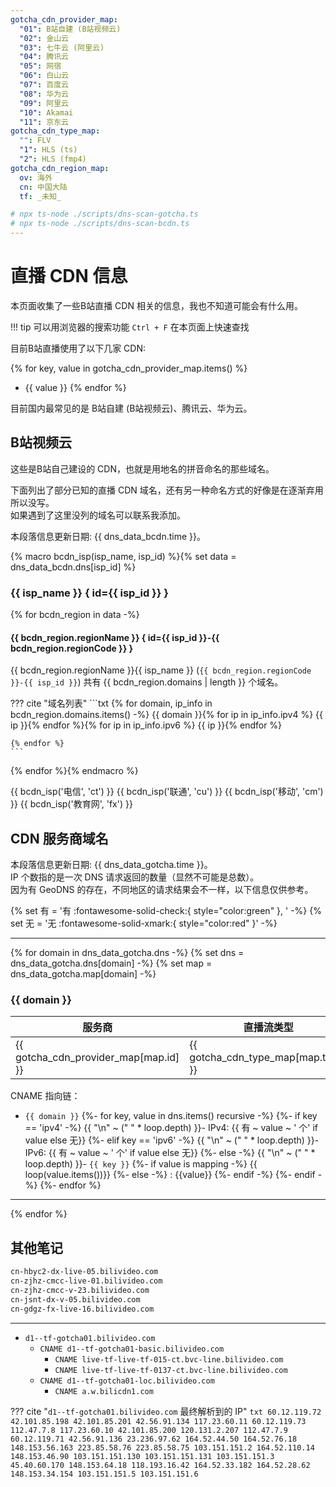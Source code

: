 ```yaml
---
gotcha_cdn_provider_map:
  "01": B站自建 (B站视频云)
  "02": 金山云
  "03": 七牛云 (阿里云)
  "04": 腾讯云
  "05": 网宿
  "06": 白山云
  "07": 百度云
  "08": 华为云
  "09": 阿里云
  "10": Akamai
  "11": 京东云
gotcha_cdn_type_map:
  "": FLV
  "1": HLS (ts)
  "2": HLS (fmp4)
gotcha_cdn_region_map:
  ov: 海外
  cn: 中国大陆
  tf: _未知_

# npx ts-node ./scripts/dns-scan-gotcha.ts
# npx ts-node ./scripts/dns-scan-bcdn.ts
---
```


# 直播 CDN 信息

本页面收集了一些B站直播 CDN 相关的信息，我也不知道可能会有什么用。

!!! tip
    可以用浏览器的搜索功能 `Ctrl + F` 在本页面上快速查找

目前B站直播使用了以下几家 CDN:

{% for key, value in gotcha_cdn_provider_map.items() %}
- {{ value }}
{% endfor %}

目前国内最常见的是 B站自建 (B站视频云)、腾讯云、华为云。

## B站视频云

这些是B站自己建设的 CDN，也就是用地名的拼音命名的那些域名。

下面列出了部分已知的直播 CDN 域名，还有另一种命名方式的好像是在逐渐弃用所以没写。  
如果遇到了这里没列的域名可以联系我添加。

本段落信息更新日期: {{ dns_data_bcdn.time }}。

{% macro bcdn_isp(isp_name, isp_id) %}{% set data = dns_data_bcdn.dns[isp_id] %}
### {{ isp_name }} { id={{ isp_id }} }

{% for bcdn_region in data -%}
#### {{ bcdn_region.regionName }} { id={{ isp_id }}-{{ bcdn_region.regionCode }} }

{{ bcdn_region.regionName }}{{ isp_name }} (`{{ bcdn_region.regionCode }}-{{ isp_id }}`) 共有 {{ bcdn_region.domains | length }} 个域名。

??? cite "域名列表"
    ```txt
    {% for domain, ip_info in bcdn_region.domains.items() -%}
    {{ domain }}{% for ip in ip_info.ipv4 %}
        {{ ip }}{% endfor %}{% for ip in ip_info.ipv6 %}
        {{ ip }}{% endfor %}

    {% endfor %}
    ```

{% endfor %}{% endmacro %}

{{  bcdn_isp('电信', 'ct') }}
{{  bcdn_isp('联通', 'cu') }}
{{  bcdn_isp('移动', 'cm') }}
{{  bcdn_isp('教育网', 'fx') }}

## CDN 服务商域名

本段落信息更新日期: {{ dns_data_gotcha.time }}。  
IP 个数指的是一次 DNS 请求返回的数量（显然不可能是总数）。  
因为有 GeoDNS 的存在，不同地区的请求结果会不一样，以下信息仅供参考。

{% set 有 = '有 :fontawesome-solid-check:{ style="color:green" }, ' -%}
{% set 无 = '无 :fontawesome-solid-xmark:{ style="color:red" }' -%}

-----

{% for domain in dns_data_gotcha.dns -%}
{% set dns = dns_data_gotcha.dns[domain] -%}
{% set map = dns_data_gotcha.map[domain] -%}

### {{ domain }}

| 服务商 | 直播流类型 | 服务区域 |
| ----- | ---------- | ------- |
| {{ gotcha_cdn_provider_map[map.id] }} | {{ gotcha_cdn_type_map[map.type] }} | {{ gotcha_cdn_region_map[map.region] }}  |

CNAME 指向链：

- `{{ domain }}`
{%- for key, value in dns.items() recursive -%}
  {%- if key == 'ipv4' -%}
    {{  "\n" ~ ("    " * loop.depth) }}- IPv4: {{ 有 ~ value ~ ' 个' if value else 无}}
  {%- elif key == 'ipv6' -%}
    {{  "\n" ~ ("    " * loop.depth) }}- IPv6: {{ 有 ~ value ~ ' 个' if value else 无}}
  {%- else -%}
    {{  "\n" ~ ("    " * loop.depth) }}- `{{ key }}`
    {%- if value is mapping -%}
      {{ loop(value.items())}}
    {%- else -%}
      : {{value}}
    {%- endif -%}
  {%- endif -%}
{%- endfor %}

-----

{% endfor %}

## 其他笔记

```txt
cn-hbyc2-dx-live-05.bilivideo.com
cn-zjhz-cmcc-live-01.bilivideo.com
cn-zjhz-cmcc-v-23.bilivideo.com
cn-jsnt-dx-v-05.bilivideo.com
cn-gdgz-fx-live-16.bilivideo.com
```

------

- `d1--tf-gotcha01.bilivideo.com`
    - `CNAME d1--tf-gotcha01-basic.bilivideo.com`
        - `CNAME live-tf-live-tf-015-ct.bvc-line.bilivideo.com`
        - `CNAME live-tf-live-tf-0137-ct.bvc-line.bilivideo.com`
    - `CNAME d1--tf-gotcha01-loc.bilivideo.com`
        - `CNAME a.w.bilicdn1.com`

??? cite "`d1--tf-gotcha01.bilivideo.com` 最终解析到的 IP"
    ```txt
    60.12.119.72
    42.101.85.198
    42.101.85.201
    42.56.91.134
    117.23.60.11
    60.12.119.73
    112.47.7.8
    117.23.60.10
    42.101.85.200
    120.131.2.207
    112.47.7.9
    60.12.119.71
    42.56.91.136
    23.236.97.62
    164.52.44.50
    164.52.76.18
    148.153.56.163
    223.85.58.76
    223.85.58.75
    103.151.151.2
    164.52.110.14
    148.153.46.90
    103.151.151.130
    103.151.151.131
    103.151.151.3
    45.40.60.170
    148.153.64.18
    118.193.16.42
    164.52.33.182
    164.52.28.62
    148.153.34.154
    103.151.151.5
    103.151.151.6
    ```
